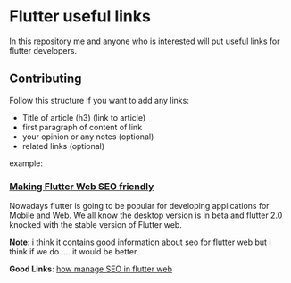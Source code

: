 # Flutter useful links
In this repository me and anyone who is interested will put useful links for flutter developers.

## Contributing 

Follow this structure if you want to add any links:

- Title of article (h3) (link to article)
- first paragraph of content of link
- your opinion or any notes (optional)
- related links (optional)


example:

### [Making Flutter Web SEO friendly](https://medium.com/mindful-engineering/flutter-web-seo-friendly-317528c29cc6)
Nowadays flutter is going to be popular for developing applications for Mobile and Web. We all know the desktop version is in beta and flutter 2.0 knocked with the stable version of Flutter web.

**Note**: i think it contains good information about seo for flutter web but i think if we do .... it would be better.

**Good Links**: [how manage SEO in flutter web](https://stackoverflow.com/questions/71634738/how-manage-seo-in-flutter-web)

